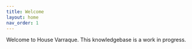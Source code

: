 ```yaml
---
title: Welcome
layout: home
nav_order: 1
---
```

Welcome to House Varraque. This knowledgebase is a work in progress.

